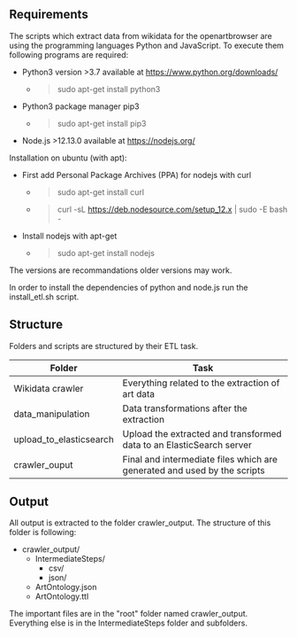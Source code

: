 ## Requirements

The scripts which extract data from wikidata for the openartbrowser are using the programming languages Python and JavaScript.
To execute them following programs are required:
- Python3 version >3.7 available at https://www.python.org/downloads/
  - > sudo apt-get install python3
- Python3 package manager pip3
  - > sudo apt-get install pip3
- Node.js >12.13.0 available at https://nodejs.org/


Installation on ubuntu (with apt):
- First add Personal Package Archives (PPA) for nodejs with curl
  - > sudo apt-get install curl
  - > curl -sL https://deb.nodesource.com/setup_12.x | sudo -E bash -
- Install nodejs with apt-get
  - > sudo apt-get install nodejs


The versions are recommandations older versions may work.

In order to install the dependencies of python and node.js run the install_etl.sh script.

## Structure
Folders and scripts are structured by their ETL task.

|Folder|Task|
|---|---|
|Wikidata crawler|Everything related to the extraction of art data|
|data_manipulation|Data transformations after the extraction|
|upload_to_elasticsearch|Upload the extracted and transformed data to an ElasticSearch server|
|crawler_ouput|Final and intermediate files which are generated and used by the scripts|

## Output

All output is extracted to the folder crawler_output.
The structure of this folder is following:
* crawler_output/
  * IntermediateSteps/
    * csv/
    * json/
  * ArtOntology.json
  * ArtOntology.ttl

The important files are in the "root" folder named crawler_output.
Everything else is in the IntermediateSteps folder and subfolders.
